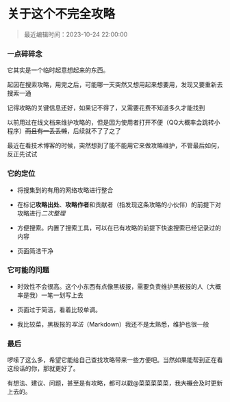 # 关于这个不完全攻略

>  最近编辑时间：2023-10-24 22:00:00

### 一点碎碎念

它其实是一个临时起意想起来的东西。

起因在搜索攻略，用完之后，可能哪一天突然又想用起来想要用，发现又要重新去搜索一通

记得攻略的关键信息还好，如果记不得了，又需要花费不知道多久才能找到

以前用过在线文档来维护攻略的，但是因为使用者打开不便（QQ大概率会跳转小程序）~~而且有一丢丢懒~~，后续就不了了之了

最近在看技术博客的时候，突然想到了能不能用它来做攻略维护，不管最后如何，反正先试试

### 它的定位

* 将搜集到的有用的网络攻略进行整合


* 在标记**攻略出处**、**攻略作者**和贡献者（指发现这条攻略的小伙伴）的前提下对攻略进行*二次整理*


* 方便搜索。内置了搜索工具，可以在已有攻略的前提下快速搜索已经记录过的内容


* 页面简洁干净

###  它可能的问题

*  时效性不会很高。这个小东西有点像黑板报，需要负责维护黑板报的人（大概率是我）一笔一划写上去


*  页面过于简洁，看着比较单调。


*  我比较菜，黑板报的*写法*（Markdown）我还不是太熟悉，维护也很一般

###  最后

啰嗦了这么多，希望它能给自己查找攻略带来一些方便吧。当然如果能帮到正在看这段话的你，那就更好了。

有想法、建议、问题，甚至是有攻略，都可以戳@菜菜菜菜菜，我~~大概~~会及时更新上去的。






